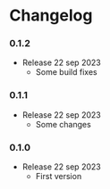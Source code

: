 # Changelog

### 0.1.2

* Release 22 sep 2023
  * Some build fixes

### 0.1.1

* Release 22 sep 2023
  * Some changes

### 0.1.0

* Release 22 sep 2023
  * First version